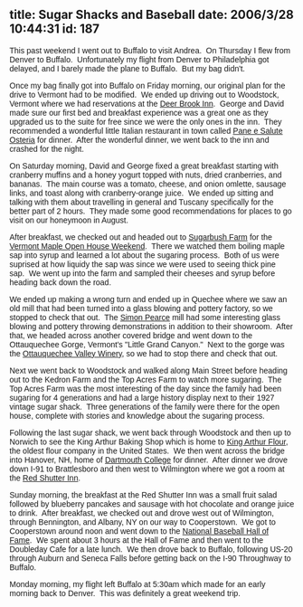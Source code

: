 title: Sugar Shacks and Baseball
date: 2006/3/28 10:44:31
id: 187
---
<font face="Arial">This past weekend I went out to Buffalo to visit Andrea.  On Thursday I flew from Denver to Buffalo.  Unfortunately my flight from Denver to Philadelphia got delayed, and I barely made the plane to Buffalo.  But my bag didn't.</font>

<font face="Arial">Once my bag finally got into Buffalo on Friday morning, our original plan for the drive to Vermont had to be modified.  We ended up driving out to Woodstock, Vermont where we had reservations at the [Deer Brook Inn](http://www.deerbrookinn.com/).  George and David made sure our first bed and breakfast experience was a great one as they upgraded us to the suite for free since we were the only ones in the inn.  They recommended a wonderful little Italian restaurant in town called [Pane e Salute Osteria](http://www.osteriapaneesalute.com/) for dinner.  After the wonderful dinner, we went back to the inn and crashed for the night.</font>

<font face="Arial">On Saturday morning, David and George fixed a great breakfast starting with cranberry muffins and a honey yogurt topped with nuts, dried cranberries, and bananas.  The main course was a tomato, cheese, and onion omlette, sausage links, and toast along with cranberry-orange juice.  We ended up sitting and talking with them about travelling in general and Tuscany specifically for the better part of 2 hours.  They made some good recommendations for places to go visit on our honeymoon in August.</font>

<font face="Arial">After breakfast, we checked out and headed out to [Sugarbush Farm](http://www.sugarbushfarm.com/) for the [Vermont Maple Open House Weekend](http://www.vermontmaple.org/).  There we watched them boiling maple sap into syrup and learned a lot about the sugaring process.  Both of us were suprised at how liquidy the sap was since we were used to seeing thick pine sap.  We went up into the farm and sampled their cheeses and syrup before heading back down the road. </font>

<font face="Arial">We ended up making a wrong turn and ended up in Quechee where we saw an old mill that had been turned into a glass blowing and pottery factory, so we stopped to check that out.  The [Simon Pearce](http://www.simonpearce.com/) mill had some interesting glass blowing and pottery throwing demonstrations in addition to their showroom.  After that, we headed across another covered bridge and went down to the Ottauquechee Gorge, Vermont's "Little Grand Canyon."  Next to the gorge was the [Ottauquechee Valley Winery](http://www.northriverwinery.com/quechee-winery.html), so we had to stop there and check that out. </font>

<font face="Arial">Next we went back to Woodstock and walked along Main Street before heading out to the Kedron Farm and the Top Acres Farm to watch more sugaring.  The Top Acres Farm was the most interesting of the day since the family had been sugaring for 4 generations and had a large history display next to their 1927 vintage sugar shack.  Three generations of the family were there for the open house, complete with stories and knowledge about the sugaring process.</font>

<font face="Arial">Following the last sugar shack, we went back through Woodstock and then up to Norwich to see the King Arthur Baking Shop which is home to [King Arthur Flour](http://www.kingarthurflour.com/), the oldest flour company in the United States.  We then went across the bridge into Hanover, NH, home of [Dartmouth College](http://www.dartmouth.edu/) for dinner.  After dinner we drove down I-91 to Brattlesboro and then west to Wilmington where we got a room at the [Red Shutter Inn](http://www.redshutterinn.com/).</font>

<font face="Arial">Sunday morning, the breakfast at the Red Shutter Inn was a small fruit salad followed by blueberry pancakes and sausage with hot chocolate and orange juice to drink.  After breakfast, we checked out and drove west out of Wilmington, through Bennington, and Albany, NY on our way to Cooperstown.  We got to Cooperstown around noon and went down to the [National Baseball Hall of Fame](http://baseballhalloffame.org/).  We spent about 3 hours at the Hall of Fame and then went to the Doubleday Cafe for a late lunch.  We then drove back to Buffalo, following US-20 through Auburn and Seneca Falls before getting back on the I-90 Throughway to Buffalo.</font>

<font face="Arial">Monday morning, my flight left Buffalo at 5:30am which made for an early morning back to Denver.  This was definitely a great weekend trip.</font>